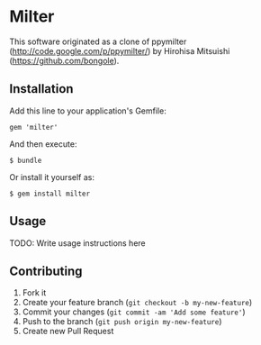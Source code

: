 # Milter

This software originated as a clone of ppymilter (http://code.google.com/p/ppymilter/) by Hirohisa Mitsuishi (https://github.com/bongole).

## Installation

Add this line to your application's Gemfile:

    gem 'milter'

And then execute:

    $ bundle

Or install it yourself as:

    $ gem install milter

## Usage

TODO: Write usage instructions here

## Contributing

1. Fork it
2. Create your feature branch (`git checkout -b my-new-feature`)
3. Commit your changes (`git commit -am 'Add some feature'`)
4. Push to the branch (`git push origin my-new-feature`)
5. Create new Pull Request
